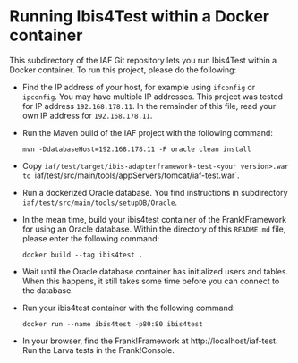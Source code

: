 # Running Ibis4Test within a Docker container

This subdirectory of the IAF Git repository lets you run Ibis4Test within a Docker container. To run this project, please do the following:

- Find the IP address of your host, for example using `ifconfig` or `ipconfig`. You may have multiple IP addresses. This project was tested for IP address `192.168.178.11`. In the remainder of this file, read your own IP address for `192.168.178.11`.
- Run the Maven build of the IAF project with the following command:

      mvn -DdatabaseHost=192.168.178.11 -P oracle clean install

- Copy `iaf/test/target/ibis-adapterframework-test-<your version>.war to `iaf/test/src/main/tools/appServers/tomcat/iaf-test.war`.
- Run a dockerized Oracle database. You find instructions in subdirectory `iaf/test/src/main/tools/setupDB/Oracle`.
- In the mean time, build your ibis4test container of the Frank!Framework for using an Oracle database. Within the directory of this `README.md` file, please enter the following command:

      docker build --tag ibis4test .

- Wait until the Oracle database container has initialized users and tables. When this happens, it still takes some time before you can connect to the database.
- Run your ibis4test container with the following command:

      docker run --name ibis4test -p80:80 ibis4test

- In your browser, find the Frank!Framework at http://localhost/iaf-test. Run the Larva tests in the Frank!Console.